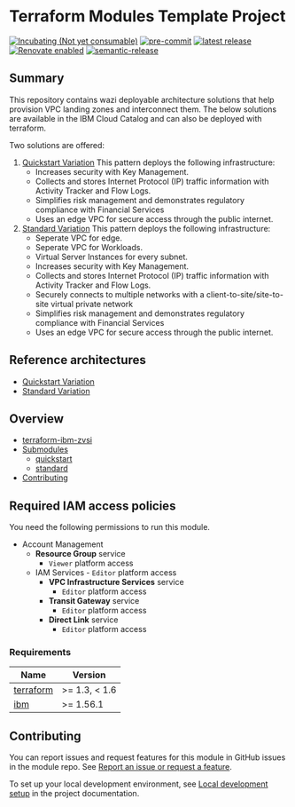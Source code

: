 <!-- BEGIN MODULE HOOK -->

<!-- Update the title to match the module name and add a description -->
# Terraform Modules Template Project
<!-- UPDATE BADGE: Update the link for the following badge-->
[![Incubating (Not yet consumable)](https://img.shields.io/badge/status-Incubating%20(Not%20yet%20consumable)-red)](https://terraform-ibm-modules.github.io/documentation/#/badge-status)
[![pre-commit](https://img.shields.io/badge/pre--commit-enabled-brightgreen?logo=pre-commit&logoColor=white)](https://github.com/pre-commit/pre-commit)
[![latest release](https://img.shields.io/github/v/release/terraform-ibm-modules/terraform-ibm-module-template?logo=GitHub&sort=semver)](https://github.com/terraform-ibm-modules/terraform-ibm-module-template/releases/latest)
[![Renovate enabled](https://img.shields.io/badge/renovate-enabled-brightgreen.svg)](https://renovatebot.com/)
[![semantic-release](https://img.shields.io/badge/%20%20%F0%9F%93%A6%F0%9F%9A%80-semantic--release-e10079.svg)](https://github.com/semantic-release/semantic-release)

<!-- Remove the content in this H2 heading after completing the steps -->

## Summary

This repository contains wazi deployable architecture solutions that help provision VPC landing zones and interconnect them. The below solutions are available in the IBM Cloud Catalog and can also be deployed with terraform.

Two solutions are offered:
1. [Quickstart Variation](https://github.com/terraform-ibm-modules/terraform-ibm-zvsi/tree/standard_quickstart/solutions/quickstart)
    This pattern deploys the following infrastructure:
    - Increases security with Key Management.
    - Collects and stores Internet Protocol (IP) traffic information with Activity Tracker and Flow Logs.
    - Simplifies risk management and demonstrates regulatory compliance with Financial Services
    - Uses an edge VPC for secure access through the public internet.
2. [Standard Variation](https://github.com/terraform-ibm-modules/terraform-ibm-zvsi/tree/standard_quickstart/solutions/standard)
    This pattern deploys the following infrastructure:
    - Seperate VPC for edge.
    - Seperate VPC for Workloads.
    - Virtual Server Instances for every subnet.
    - Increases security with Key Management.
    - Collects and stores Internet Protocol (IP) traffic information with Activity Tracker and Flow Logs.
    - Securely connects to multiple networks with a client-to-site/site-to-site virtual private network
    - Simplifies risk management and demonstrates regulatory compliance with Financial Services
    - Uses an edge VPC for secure access through the public internet.
<!-- Remove the content in this previous H2 heading -->
## Reference architectures
- [Quickstart Variation](https://github.com/terraform-ibm-modules/terraform-ibm-zvsi/tree/standard_quickstart/solutions/quickstart)
- [Standard Variation](https://github.com/terraform-ibm-modules/terraform-ibm-zvsi/tree/standard_quickstart/solutions/standard)

<!--
Add links to any reference architectures for this module.
(Usually in the `/reference-architectures` directory.)
See "Reference architecture" in Authoring Guidelines in the public documentation at
https://terraform-ibm-modules.github.io/documentation/#/implementation-guidelines?id=reference-architecture
-->

<!-- BEGIN OVERVIEW HOOK -->
## Overview
* [terraform-ibm-zvsi](#terraform-ibm-zvsi)
* [Submodules](./)
    * [quickstart](./solutions/quickstart/)
    * [standard](./solutions/standard/)
* [Contributing](#contributing)
<!-- END OVERVIEW HOOK -->

## Required IAM access policies

You need the following permissions to run this module.

- Account Management
    - **Resource Group** service
        - `Viewer` platform access
    - IAM Services
            - `Editor` platform access
        - **VPC Infrastructure Services** service
            - `Editor` platform access
        - **Transit Gateway** service
            - `Editor` platform access
        - **Direct Link** service
            - `Editor` platform access

<!-- END MODULE HOOK -->
<!-- BEGINNING OF PRE-COMMIT-TERRAFORM DOCS HOOK -->
### Requirements

| Name | Version |
|------|---------|
| <a name="requirement_terraform"></a> [terraform](#requirement\_terraform) | >= 1.3, < 1.6 |
| <a name="requirement_ibm"></a> [ibm](#requirement\_ibm) | >= 1.56.1 |

<!-- END OF PRE-COMMIT-TERRAFORM DOCS HOOK -->

<!-- BEGIN CONTRIBUTING HOOK -->

<!-- Leave this section as is so that your module has a link to local development environment set up steps for contributors to follow -->
## Contributing

You can report issues and request features for this module in GitHub issues in the module repo. See [Report an issue or request a feature](https://github.com/terraform-ibm-modules/.github/blob/main/.github/SUPPORT.md).

To set up your local development environment, see [Local development setup](https://terraform-ibm-modules.github.io/documentation/#/local-dev-setup) in the project documentation.
<!-- Source for this readme file: https://github.com/terraform-ibm-modules/common-dev-assets/tree/main/module-assets/ci/module-template-automation -->
<!-- END CONTRIBUTING HOOK -->
